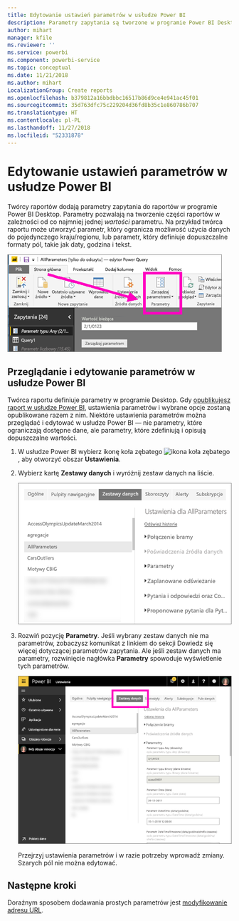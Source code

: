 ```yaml
---
title: Edytowanie ustawień parametrów w usłudze Power BI
description: Parametry zapytania są tworzone w programie Power BI Desktop, ale można je przeglądać i aktualizować w usłudze Power BI
author: mihart
manager: kfile
ms.reviewer: ''
ms.service: powerbi
ms.component: powerbi-service
ms.topic: conceptual
ms.date: 11/21/2018
ms.author: mihart
LocalizationGroup: Create reports
ms.openlocfilehash: b379812a16bbdbbc16517b86d9ce4e941ac45f01
ms.sourcegitcommit: 35d763dfc75c229204d36fd8b35c1e860786b707
ms.translationtype: HT
ms.contentlocale: pl-PL
ms.lasthandoff: 11/27/2018
ms.locfileid: "52331878"
---
```

# <a name="edit-parameter-settings-in-the-power-bi-service"></a>Edytowanie ustawień parametrów w usłudze Power BI
Twórcy raportów dodają parametry zapytania do raportów w programie Power BI Desktop. Parametry pozwalają na tworzenie części raportów w zależności od co najmniej jednej *wartości* parametru. Na przykład twórca raportu może utworzyć parametr, który ogranicza możliwość użycia danych do pojedynczego kraju/regionu, lub parametr, który definiuje dopuszczalne formaty pól, takie jak daty, godzina i tekst.

![Karta Strona główna przedstawiająca opcję Zarządzaj parametrami w programie Desktop](media/service-parameters/power-bi-manage-parameters.png)

## <a name="review-and-edit-parameters-in-power-bi-service"></a>Przeglądanie i edytowanie parametrów w usłudze Power BI

Twórca raportu definiuje parametry w programie Desktop. Gdy [opublikujesz raport w usłudze Power BI](desktop-upload-desktop-files.md), ustawienia parametrów i wybrane opcje zostaną opublikowane razem z nim. Niektóre ustawienia parametrów można przeglądać i edytować w usłudze Power BI — nie parametry, które ograniczają dostępne dane, ale parametry, które zdefiniują i opisują dopuszczalne wartości.

1. W usłudze Power BI wybierz ikonę koła zębatego ![ikona koła zębatego](media/service-parameters/power-bi-cog.png), aby otworzyć obszar **Ustawienia**.

2. Wybierz kartę **Zestawy danych** i wyróżnij zestaw danych na liście. 
    
    ![Okno Ustawienia z wybraną kartą Zestawy danych](media/service-parameters/power-bi-select-dataset2.png)

3. Rozwiń pozycję **Parametry**.  Jeśli wybrany zestaw danych nie ma parametrów, zobaczysz komunikat z linkiem do sekcji Dowiedz się więcej dotyczącej parametrów zapytania. Ale jeśli zestaw danych ma parametry, rozwinięcie nagłówka **Parametry** spowoduje wyświetlenie tych parametrów. 

    ![Okno Ustawienia z rozwiniętą pozycją Parametry](media/service-parameters/power-bi-settings.png)

    Przejrzyj ustawienia parametrów i w razie potrzeby wprowadź zmiany. Szarych pól nie można edytować. 


## <a name="next-steps"></a>Następne kroki
Doraźnym sposobem dodawania prostych parametrów jest [modyfikowanie adresu URL](service-url-filters.md).